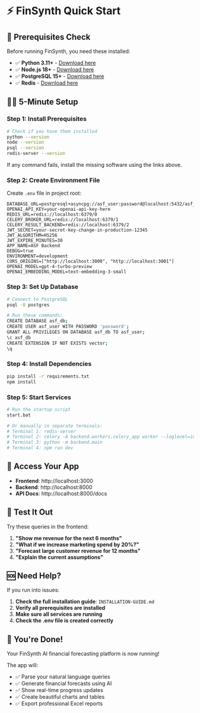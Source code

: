 # ⚡ FinSynth Quick Start

## 🚨 Prerequisites Check

Before running FinSynth, you need these installed:

- ✅ **Python 3.11+** - [Download here](https://www.python.org/downloads/)
- ✅ **Node.js 18+** - [Download here](https://nodejs.org/)
- ✅ **PostgreSQL 15+** - [Download here](https://www.postgresql.org/download/windows/)
- ✅ **Redis** - [Download here](https://github.com/microsoftarchive/redis/releases)

## 🏃‍♂️ 5-Minute Setup

### Step 1: Install Prerequisites
```bash
# Check if you have them installed
python --version
node --version
psql --version
redis-server --version
```

If any command fails, install the missing software using the links above.

### Step 2: Create Environment File
Create `.env` file in project root:

```env
DATABASE_URL=postgresql+asyncpg://asf_user:password@localhost:5432/asf_db
OPENAI_API_KEY=your-openai-api-key-here
REDIS_URL=redis://localhost:6379/0
CELERY_BROKER_URL=redis://localhost:6379/1
CELERY_RESULT_BACKEND=redis://localhost:6379/2
JWT_SECRET=your-secret-key-change-in-production-12345
JWT_ALGORITHM=HS256
JWT_EXPIRE_MINUTES=30
APP_NAME=ASF Backend
DEBUG=true
ENVIRONMENT=development
CORS_ORIGINS=["http://localhost:3000", "http://localhost:3001"]
OPENAI_MODEL=gpt-4-turbo-preview
OPENAI_EMBEDDING_MODEL=text-embedding-3-small
```

### Step 3: Set Up Database
```bash
# Connect to PostgreSQL
psql -U postgres

# Run these commands:
CREATE DATABASE asf_db;
CREATE USER asf_user WITH PASSWORD 'password';
GRANT ALL PRIVILEGES ON DATABASE asf_db TO asf_user;
\c asf_db
CREATE EXTENSION IF NOT EXISTS vector;
\q
```

### Step 4: Install Dependencies
```bash
pip install -r requirements.txt
npm install
```

### Step 5: Start Services
```bash
# Run the startup script
start.bat

# Or manually in separate terminals:
# Terminal 1: redis-server
# Terminal 2: celery -A backend.workers.celery_app worker --loglevel=info
# Terminal 3: python -m backend.main
# Terminal 4: npm run dev
```

## 🎯 Access Your App

- **Frontend**: http://localhost:3000
- **Backend**: http://localhost:8000
- **API Docs**: http://localhost:8000/docs

## 🧪 Test It Out

Try these queries in the frontend:

1. **"Show me revenue for the next 6 months"**
2. **"What if we increase marketing spend by 20%?"**
3. **"Forecast large customer revenue for 12 months"**
4. **"Explain the current assumptions"**

## 🆘 Need Help?

If you run into issues:

1. **Check the full installation guide**: `INSTALLATION-GUIDE.md`
2. **Verify all prerequisites are installed**
3. **Make sure all services are running**
4. **Check the .env file is created correctly**

## 🎉 You're Done!

Your FinSynth AI financial forecasting platform is now running! 

The app will:
- ✅ Parse your natural language queries
- ✅ Generate financial forecasts using AI
- ✅ Show real-time progress updates
- ✅ Create beautiful charts and tables
- ✅ Export professional Excel reports
